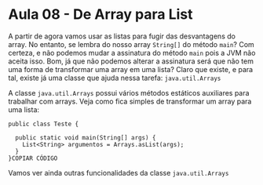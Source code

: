# Aula 08 - De Array para List

A partir de agora vamos usar as listas para fugir das desvantagens do array. No entanto, se lembra do nosso array `String[]` do método `main`? Com certeza, e não podemos mudar a assinatura do método `main` pois a JVM não aceita isso. Bom, já que não podemos alterar a assinatura será que não tem uma forma de transformar uma array em uma lista? Claro que existe, e para tal, existe já uma classe que ajuda nessa tarefa: `java.util.Arrays`

A classe `java.util.Arrays` possui vários métodos estáticos auxiliares para trabalhar com arrays. Veja como fica simples de transformar um array para uma lista:

```
public class Teste {

  public static void main(String[] args) {
    List<String> argumentos = Arrays.asList(args);
  }
}COPIAR CÓDIGO
```

Vamos ver ainda outras funcionalidades da classe `java.util.Arrays`